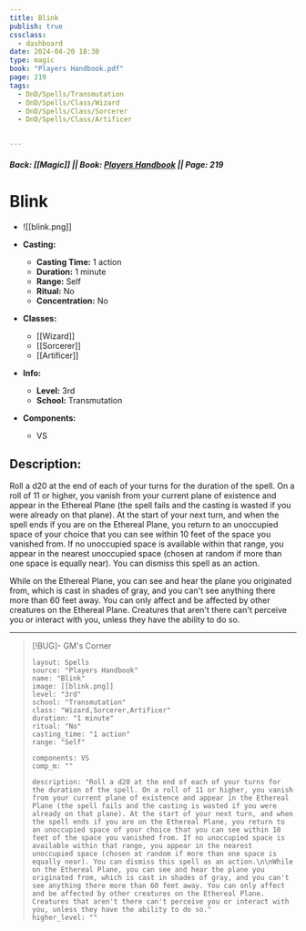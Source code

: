 ```yaml
---
title: Blink
publish: true
cssclass:
  - dashboard
date: 2024-04-20 18:30
type: magic
book: "Players Handbook.pdf"
page: 219
tags:
  - DnD/Spells/Transmutation
  - DnD/Spells/Class/Wizard
  - DnD/Spells/Class/Sorcerer
  - DnD/Spells/Class/Artificer


---
```


##### Back: [[Magic]] || Book: [Players Handbook](https://drive.google.com/drive/folders/1O5bhpYizcIT5xxAoLOuzCRht_PVS7VSG?usp=sharing) || Page: 219

# Blink
- ![[blink.png]]
- **Casting:**
    - **Casting Time:** 1 action
    - **Duration:** 1 minute
    - **Range:** Self
    - **Ritual:** No
    - **Concentration:** No
- **Classes:**
    - [[Wizard]]
    - [[Sorcerer]]
    - [[Artificer]]

- **Info:**
    - **Level:** 3rd
    - **School:** Transmutation
- **Components:**
    - VS


## Description:
Roll a d20 at the end of each of your turns for the duration of the spell. On a roll of 11 or higher, you vanish from your current plane of existence and appear in the Ethereal Plane (the spell fails and the casting is wasted if you were already on that plane). At the start of your next turn, and when the spell ends if you are on the Ethereal Plane, you return to an unoccupied space of your choice that you can see within 10 feet of the space you vanished from. If no unoccupied space is available within that range, you appear in the nearest unoccupied space (chosen at random if more than one space is equally near). You can dismiss this spell as an action.

While on the Ethereal Plane, you can see and hear the plane you originated from, which is cast in shades of gray, and you can't see anything there more than 60 feet away. You can only affect and be affected by other creatures on the Ethereal Plane. Creatures that aren't there can't perceive you or interact with you, unless they have the ability to do so.



---

> [!BUG]- GM's Corner
>
> ```statblock
> layout: Spells
> source: "Players Handbook"
> name: "Blink"
> image: [[blink.png]]
> level: "3rd"
> school: "Transmutation"
> class: "Wizard,Sorcerer,Artificer"
> duration: "1 minute"
> ritual: "No"
> casting_time: "1 action"
> range: "Self"
>
> components: VS
> comp_m: ""
>
> description: "Roll a d20 at the end of each of your turns for the duration of the spell. On a roll of 11 or higher, you vanish from your current plane of existence and appear in the Ethereal Plane (the spell fails and the casting is wasted if you were already on that plane). At the start of your next turn, and when the spell ends if you are on the Ethereal Plane, you return to an unoccupied space of your choice that you can see within 10 feet of the space you vanished from. If no unoccupied space is available within that range, you appear in the nearest unoccupied space (chosen at random if more than one space is equally near). You can dismiss this spell as an action.\n\nWhile on the Ethereal Plane, you can see and hear the plane you originated from, which is cast in shades of gray, and you can't see anything there more than 60 feet away. You can only affect and be affected by other creatures on the Ethereal Plane. Creatures that aren't there can't perceive you or interact with you, unless they have the ability to do so."
> higher_level: ""
> ```
